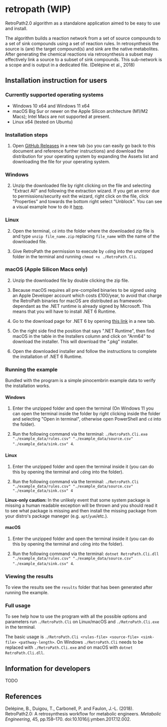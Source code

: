 # retropath (WIP)
RetroPath2.0 algorithm as a standalone application aimed to be easy to use and install.

The algorithm builds a reaction network from a set of source compounds to a set of sink compounds using a set of reaction rules. In retrosynthesis the source is (are) the target compound(s) and sink are the native metabolites. After generating the chemical reactions via retrosynthesis a subset may effectively link a source to a subset of sink compounds. This sub-network is a scope and is output in a dedicated file. (Delépine et al., 2018)

## Installation instruction for users

### Currently supported operating systems
- Windows 10 x64 and Windows 11 x64
- macOS Big Sur or newer on the Apple Silicon architecture (M1/M2 Macs); Intel Macs are not supported at present.
- Linux x64 (tested on Ubuntu)

### Installation steps

1. Open [GitHub Releases](https://github.com/TraceLD/retropath/releases) in a new tab (so you can easily go back to this document and reference further instructions) and download the distribution for your operating system by expanding the Assets list and downloading the file for your operating system.

### Windows

2. Unzip the downloaded file by right clicking on the file and selecting "Extract All" and following the extraction wizard. If you get an error due to permissions/security exit the wizard, right click on the file, click "Properties" and towards the bottom right select "Unblock". You can see a visual example how to do it [here](https://winbuzzer.com/wp-content/uploads/2021/12/01.3-Windows-11-File-Explorer-Right-click-on-File-Properties-General-Unblock-Accept.jpg).

### Linux

2. Open the terminal, `cd` into the folder where the downloaded zip file is and type `unzip file_name.zip` replacing `file_name` with the name of the downloaded file.

3. Give RetroPath the permission to execute by `cd`ing into the unzipped folder in the terminal and running `chmod +x ./RetroPath.Cli`.

### macOS (Apple Silicon Macs only)

2. Unzip the downloaded file by double clicking the zip file.

3. Because macOS requires all pre-compiled binaries to be signed using an Apple Developer account which costs £100/year, to avoid that charge the RetroPath binaries for macOS are distributed as framework-dependant as the .NET runtime is already signed by Microsoft. This means that you will have to install .NET 6 Runtime.

4. Go to the download page for .NET 6 by opening [this link](https://dotnet.microsoft.com/en-us/download/dotnet/6.0) in a new tab.

5. On the right side find the position that says ".NET Runtime", then find macOS in the table in the Installers column and click on "Arm64" to download the installer. This will download the ".pkg" installer.

6. Open the downloaded installer and follow the instructions to complete the installation of .NET 6 Runtime.

### Running the example

Bundled with the program is a simple pinocembrin example data to verify the installation works.

#### Windows

1. Enter the unzipped folder and open the terminal (On Windows 11 you can open the terminal inside the folder by right clicking inside the folder and selecting "Open in terminal", otherwise open PowerShell and `cd` into the folder).

2. Run the following command via the terminal: `./RetroPath.Cli.exe "./example_data/rules.csv" "./example_data/source.csv" "./example_data/sink.csv" 4`.

#### Linux

1. Enter the unzipped folder and open the terminal inside it (you can do this by opening the terminal and `cd`ing into the folder).

2. Run the following command via the terminal: `./RetroPath.Cli "./example_data/rules.csv" "./example_data/source.csv" "./example_data/sink.csv" 4`

**Linux-only caution:** In the unlikely event that some system package is missing a human readable exception will be thrown and you should read it to see what package is missing and then install the missing package from your distro's package maneger (e.g. `apt`/`yum`/etc.).

#### macOS

1. Enter the unzipped folder and open the terminal inside it (you can do this by opening the terminal and `cd`ing into the folder).

2. Run the following command via the terminal: `dotnet RetroPath.Cli.dll "./example_data/rules.csv" "./example_data/source.csv" "./example_data/sink.csv" 4`.

### Viewing the results

To view the results see the `results` folder that has been generated after running the example.

### Full usage

To see help how to use the program with all the possible options and parameters run `./RetroPath.Cli` on Linux/macOS and `./RetroPath.Cli.exe` in the terminal.

The basic usage is `./RetroPath.Cli <rules-file> <source-file> <sink-file> <pathway-length>`. On Windows `./RetroPath.Cli` needs to be replaced with `./RetroPath.Cli.exe` and on macOS with `dotnet RetroPath.Cli.dll`.

## Information for developers

TODO

## References

Delépine, B., Duigou, T., Carbonell, P. and Faulon, J.-L. (2018). RetroPath2.0: A retrosynthesis workflow for metabolic engineers. *Metabolic Engineering*, 45, pp.158–170. doi:10.1016/j.ymben.2017.12.002.
‌

